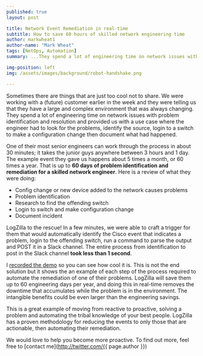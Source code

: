```yaml
---
published: true
layout: post

title: Network Event Remediation in real-time
subtitle: How to save 60 hours of skilled network engineering time
author: markwheat1
author-name: "Mark Wheat"
tags: [NetOps, Automation]
summary: ...They spend a lot of engineering time on network issues with problem identification and resolution and provided us with...

img-position: left
img: /assets/images/background/robot-handshake.png

---
```


Sometimes there are things that are just too cool not to share. We were working with a (future) customer earlier in the week and they were telling us that they have a large and complex environment that was always changing. They spend a lot of engineering time on network issues with problem identification and resolution and provided us with a use case where the engineer had to look for the problems, identify the source, login to a switch to make a configuration change then document what had happened.

 One of their most senior engineers can work through the process in about 30 minutes; it takes the junior guys anywhere between 3 hours and 1 day. The example event they gave us happens about 5 times a month, or 60 times a year. That is up to **60 days of problem identification and remediation for a skilled network engineer**. Here is a review of what they were doing:

* Config change or new device added to the network causes problems
* Problem identification
* Research to find the offending switch
* Login to switch and make configuration change
* Document incident

LogZilla to the rescue! In a few minutes, we were able to craft a trigger for them that would automatically identify the Cisco event that indicates a problem, login to the offending switch, run a command to parse the output and POST it in a Slack channel. The entire process from identification to post in the Slack channel **took less than 1 second**. 

 I [recorded the demo](https://youtu.be/eibkn8DN6Tg) so you can see how cool it is. This is not the end solution but it shows the an example of each step of the process required to automate the remediation of one of their problems. LogZilla will save them up to 60 engineering days per year, and doing this in real-time removes the downtime that accumulates while the problem is in the environment. The intangible benefits could be even larger than the engineering savings. 

This is a great example of moving from reactive to proactive, solving a problem and automating the tribal knowledge of your best people. LogZilla has a proven methodology for reducing the events to only those that are actionable, then automating their remediation. 

We would love to help you become more proactive. To find out more, feel free to [contact me](http://twitter.com/{{ page.author }})
